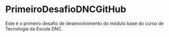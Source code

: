 # PrimeiroDesafioDNCGitHub
Este é o primeiro desafio de desenvolvimento do módulo base do curso de Tecnologia da Escola DNC.
